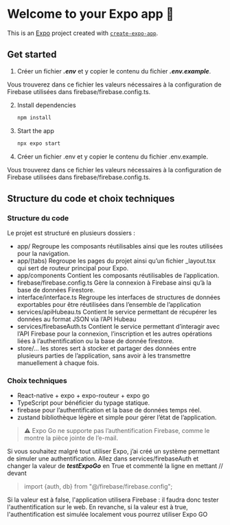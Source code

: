 # Welcome to your Expo app 👋

This is an [Expo](https://expo.dev) project created with [`create-expo-app`](https://www.npmjs.com/package/create-expo-app).

## Get started

1. Créer un fichier ***.env*** et y copier le contenu du fichier ***.env.example***.

Vous trouverez dans ce fichier les valeurs nécessaires à la configuration de Firebase utilisées dans firebase/firebase.config.ts.

2. Install dependencies

   ```bash
   npm install
   ```

3. Start the app

   ```bash
   npx expo start
   ```


3. Créer un fichier .env et y copier le contenu du fichier .env.example.

Vous trouverez dans ce fichier les valeurs nécessaires à la configuration de Firebase utilisées dans firebase/firebase.config.ts.

## Structure du code et choix techniques
### Structure du code

Le projet est structuré en plusieurs dossiers :
- app/ Regroupe les composants réutilisables ainsi que les routes utilisées pour la navigation.
- app/(tabs) Regroupe les pages du projet ainsi qu’un fichier _layout.tsx qui sert de routeur principal pour Expo.
- app/components Contient les composants réutilisables de l’application.
- firebase/firebase.config.ts Gère la connexion à Firebase ainsi qu’à la base de données Firestore.
- interface/interface.ts Regroupe les interfaces de structures de données exportables pour être réutilisées dans l’ensemble de l’application
- services/apiHubeau.ts Contient le service permettant de récupérer les données au format JSON via l’API Hubeau
- services/firebaseAuth.ts Contient le service permettant d’interagir avec l’API Firebase pour la connexion, l’inscription et les autres opérations liées à l’authentification ou la base de donnée firestore.
- store/... les stores sert à stocker et partager des données entre plusieurs parties de l’application, sans avoir à les transmettre manuellement à chaque fois.

### Choix techniques
- React-native + expo + expo-routeur + expo go
- TypeScript pour bénéficier du typage statique.
- firebase pour  l’authentification et la base de données temps réel.
- zustand bibliothèque légère et simple pour gérer l’état de l’application.

> ⚠️ Expo Go ne supporte pas l’authentification Firebase, comme le montre la pièce jointe de l’e-mail.

Si vous souhaitez malgré tout utiliser Expo, j’ai créé un système permettant de simuler une authentification.
Allez dans services/firebaseAuth et changer la valeur de ***testExpoGo*** en True
et commenté la ligne en mettant // devant
> import {auth, db} from "@/firebase/firebase.config";



Si la valeur est à false, l'application utilisera Firebase : il faudra donc tester l'authentification sur le web.
En revanche, si la valeur est à true, l'authentification est simulée localement vous pourrez utiliser Expo GO